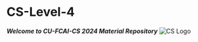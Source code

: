 # CS-Level-4
**_Welcome to CU-FCAI-CS 2024 Material Repository_**
![CS Logo](https://github.com/ahmedm-sallam/CS-Level-4/assets/97572668/e9aa621e-7161-4b51-ac32-ba3f94cfa173)
